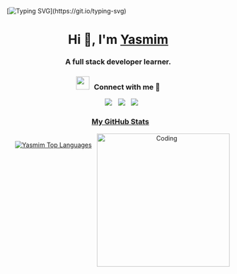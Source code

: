 [![Typing SVG](https://readme-typing-svg.demolab.com?font=Fira+Code&weight=500&pause=1000&color=F7F7F7&multiline=true&repeat=false&width=435&height=55&lines=Welcome+to+Yasmim's+Github+profile.;Feel+free+to+explore+it.)](https://git.io/typing-svg)

<h1 align="center">Hi 👋, I'm <a href="https://100rabhcsmc.github.io/Me.io/" target="blank">
Yasmim</a></h1>
<h3 align="center">A full stack developer learner. </h3>

<h3 align="center" > <img src="https://media.giphy.com/media/iY8CRBdQXODJSCERIr/giphy.gif" width="30" height="30" style="margin-right: 10px;">Connect with me 🤝 </h3>

<p align="center">
	
 <div align="center"  class="icons-social" style="margin-left: 10px;">
        <a style="margin-left: 10px;"  target="_blank" href="https://www.linkedin.com/in/yasmimhisoka">
			<img src="https://img.icons8.com/doodle/40/000000/linkedin--v2.png"></a>
        <a style="margin-left: 10px;" target="_blank" href="https://github.com/yasmimhisoka">
		<img src="https://img.icons8.com/doodle/40/000000/github--v1.png"></a>
        <a style="margin-left: 10px;" target="_blank" href="https://instagram.com/y07cl">
			<img src="https://img.icons8.com/doodle/40/000000/instagram-new--v2.png"></a>
		<a style="margin-left: 5px;" target="_blank" href="https://github.com/100rabhcsmc/Me.io/blob/master/01SaurabhChavanReactNativeResume.pdf">
</p>

<h3>My GitHub Stats</h3>
<img align="right" alt="Coding" width="300" src="https://cdn.dribbble.com/users/1277312/screenshots/14733298/media/39b1045e593737587dd60e42c8422d1f.gif" >
<br> 
<img src="https://github-readme-stats.vercel.app/api/top-langs/?username=yasmimhisoka&layout=compact&theme=dark&bg_color=0A0A0A" alt="Yasmim Top Languages"/>
